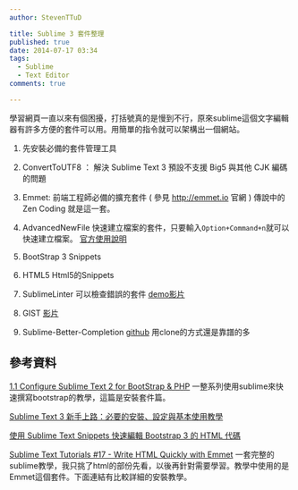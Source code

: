 ```yaml
---
author: StevenTTuD

title: Sublime 3 套件整理
published: true
date: 2014-07-17 03:34
tags:
  - Sublime
  - Text Editor
comments: true

---
```

學習網頁一直以來有個困擾，打括號真的是慢到不行，原來sublime這個文字編輯器有許多方便的套件可以用。用簡單的指令就可以架構出一個網站。

1. 先安裝必備的套件管理工具

2. ConvertToUTF8 ： 解決 Sublime Text 3 預設不支援 Big5 與其他 CJK 編碼的問題

3. Emmet: 前端工程師必備的擴充套件 ( 參見 http://emmet.io 官網 )
傳說中的 Zen Coding 就是這一套。

4. AdvancedNewFile
快速建立檔案的套件，只要輸入```Option+Command+n```就可以快速建立檔案。
[官方使用說明](https://github.com/skuroda/Sublime-AdvancedNewFile/blob/master/README.md)

5. BootStrap 3 Snippets

6. HTML5
Html5的Snippets

7. SublimeLinter
可以檢查錯誤的套件
[demo影片](https://www.youtube.com/watch?v=Yfy1gkNjjsU)

8. GIST
[影片](https://www.youtube.com/watch?v=jS6MNwPYa9A#t=325)

9. Sublime-Better-Completion
[github](https://github.com/Pleasurazy/Sublime-Better-Completion)
用clone的方式還是靠譜的多


## 參考資料

[1.1 Configure Sublime Text 2 for BootStrap & PHP](http://limestrap.blogspot.in/2013/09/11-configure-sublime-text-2.html)
一整系列使用sublime來快速撰寫bootstrap的教學，這篇是安裝套件篇。

[Sublime Text 3 新手上路：必要的安裝、設定與基本使用教學](http://blog.miniasp.com/post/2014/01/07/Useful-tool-Sublime-Text-3-Quick-Start.aspx)

[使用 Sublime Text Snippets 快速編輯 Bootstrap 3 的 HTML 代碼](http://blog.lyhdev.com/2013/10/sublime-text-snippets-bootstrap-3-html.html)

[Sublime Text Tutorials #17 - Write HTML Quickly with Emmet](https://www.youtube.com/watch?v=8n923UBjV9w)
一套完整的sublime教學，我只挑了html的部份先看，以後再針對需要學習。教學中使用的是Emmet這個套件。下面連結有比較詳細的安裝教學。